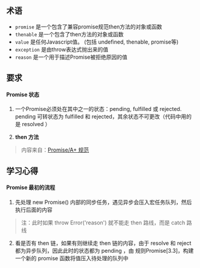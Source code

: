 ## 术语
- `promise` 是一个包含了兼容promise规范then方法的对象或函数
- `thenable` 是一个包含了then方法的对象或函数
- `value` 是任何Javascript值。 (包括 undefined, thenable, promise等)
- `exception` 是由throw表达式抛出来的值
- `reason` 是一个用于描述Promise被拒绝原因的值

## 要求
#### Promise 状态
1. 一个Promise必须处在其中之一的状态：pending, fulfilled 或 rejected.<br>
pending 可转状态为 fulfilled 和 rejected，其余状态不可更改（代码中用的是 resolved ）

2. **then 方法**


> 内容来自：[Promise/A+ 规范](https://segmentfault.com/a/1190000002452115)

## 学习心得
#### Promise 最初的流程
1. 先处理 new Promise() 内部的同步任务，遇见异步会压入宏任务队列，然后执行后面的内容
> 注：此时如果 throw Error('reason') 就不能走 then 路线，而是 catch 路线
2. 看是否有 then 链，如果有则继续走 then 链的内容，由于 resolve 和 reject 都为异步队列，因此此时的状态都为 pending ，由 规则Promise[3.3]，构建一个新的 promise 函数将值压入待处理的队列中